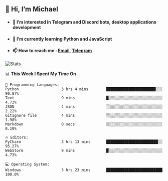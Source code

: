 ## 👋 Hi, I’m Michael
- #### 👀 I’m interested in Telegram and Discord bots, desktop applications development
- #### 🌱 I’m currently learning Python and JavaScript
- #### 📫 How to reach me : [Email](mailto:misha@kurapov.ru), [Telegram](https://t.me/mickr7)

![Stats](https://github-readme-stats.vercel.app/api?username=krpff&show_icons=true&theme=github_dark&hide_border=true&hide=issues&count_private=true&layout=compact)


<!--START_SECTION:waka-->
📊 **This Week I Spent My Time On** 

```text
💬 Programming Languages: 
Python                   3 hrs 4 mins        ██████████████████████░░░   90.87% 
Text                     9 mins              █░░░░░░░░░░░░░░░░░░░░░░░░   4.73% 
JSON                     4 mins              ░░░░░░░░░░░░░░░░░░░░░░░░░   2.22% 
GitIgnore file           4 mins              ░░░░░░░░░░░░░░░░░░░░░░░░░   1.98% 
Markdown                 0 secs              ░░░░░░░░░░░░░░░░░░░░░░░░░   0.19%

🔥 Editors: 
PyCharm                  3 hrs 13 mins       ███████████████████████░░   95.27% 
WebStorm                 9 mins              █░░░░░░░░░░░░░░░░░░░░░░░░   4.73%

💻 Operating System: 
Windows                  3 hrs 23 mins       █████████████████████████   100.0%

```


<!--END_SECTION:waka-->
